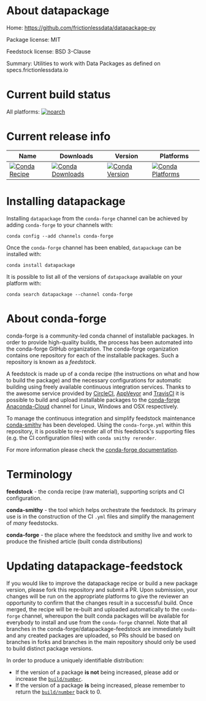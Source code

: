 About datapackage
=================

Home: https://github.com/frictionlessdata/datapackage-py

Package license: MIT

Feedstock license: BSD 3-Clause

Summary: Utilities to work with Data Packages as defined on specs.frictionlessdata.io



Current build status
====================

All platforms:
[![noarch](https://img.shields.io/circleci/project/github/conda-forge/datapackage-feedstock/master.svg?label=noarch)](https://circleci.com/gh/conda-forge/datapackage-feedstock)

Current release info
====================

| Name | Downloads | Version | Platforms |
| --- | --- | --- | --- |
| [![Conda Recipe](https://img.shields.io/badge/recipe-datapackage-green.svg)](https://anaconda.org/conda-forge/datapackage) | [![Conda Downloads](https://img.shields.io/conda/dn/conda-forge/datapackage.svg)](https://anaconda.org/conda-forge/datapackage) | [![Conda Version](https://img.shields.io/conda/vn/conda-forge/datapackage.svg)](https://anaconda.org/conda-forge/datapackage) | [![Conda Platforms](https://img.shields.io/conda/pn/conda-forge/datapackage.svg)](https://anaconda.org/conda-forge/datapackage) |

Installing datapackage
======================

Installing `datapackage` from the `conda-forge` channel can be achieved by adding `conda-forge` to your channels with:

```
conda config --add channels conda-forge
```

Once the `conda-forge` channel has been enabled, `datapackage` can be installed with:

```
conda install datapackage
```

It is possible to list all of the versions of `datapackage` available on your platform with:

```
conda search datapackage --channel conda-forge
```


About conda-forge
=================

conda-forge is a community-led conda channel of installable packages.
In order to provide high-quality builds, the process has been automated into the
conda-forge GitHub organization. The conda-forge organization contains one repository
for each of the installable packages. Such a repository is known as a *feedstock*.

A feedstock is made up of a conda recipe (the instructions on what and how to build
the package) and the necessary configurations for automatic building using freely
available continuous integration services. Thanks to the awesome service provided by
[CircleCI](https://circleci.com/), [AppVeyor](https://www.appveyor.com/)
and [TravisCI](https://travis-ci.org/) it is possible to build and upload installable
packages to the [conda-forge](https://anaconda.org/conda-forge)
[Anaconda-Cloud](https://anaconda.org/) channel for Linux, Windows and OSX respectively.

To manage the continuous integration and simplify feedstock maintenance
[conda-smithy](https://github.com/conda-forge/conda-smithy) has been developed.
Using the ``conda-forge.yml`` within this repository, it is possible to re-render all of
this feedstock's supporting files (e.g. the CI configuration files) with ``conda smithy rerender``.

For more information please check the [conda-forge documentation](https://conda-forge.org/docs/).

Terminology
===========

**feedstock** - the conda recipe (raw material), supporting scripts and CI configuration.

**conda-smithy** - the tool which helps orchestrate the feedstock.
                   Its primary use is in the construction of the CI ``.yml`` files
                   and simplify the management of *many* feedstocks.

**conda-forge** - the place where the feedstock and smithy live and work to
                  produce the finished article (built conda distributions)


Updating datapackage-feedstock
==============================

If you would like to improve the datapackage recipe or build a new
package version, please fork this repository and submit a PR. Upon submission,
your changes will be run on the appropriate platforms to give the reviewer an
opportunity to confirm that the changes result in a successful build. Once
merged, the recipe will be re-built and uploaded automatically to the
`conda-forge` channel, whereupon the built conda packages will be available for
everybody to install and use from the `conda-forge` channel.
Note that all branches in the conda-forge/datapackage-feedstock are
immediately built and any created packages are uploaded, so PRs should be based
on branches in forks and branches in the main repository should only be used to
build distinct package versions.

In order to produce a uniquely identifiable distribution:
 * If the version of a package **is not** being increased, please add or increase
   the [``build/number``](https://conda.io/docs/user-guide/tasks/build-packages/define-metadata.html#build-number-and-string).
 * If the version of a package **is** being increased, please remember to return
   the [``build/number``](https://conda.io/docs/user-guide/tasks/build-packages/define-metadata.html#build-number-and-string)
   back to 0.
